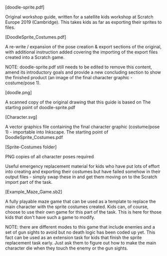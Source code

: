 [doodle-sprite.pdf]

Original workshop guide, written for a satellite kids workshop at Scratch Europe 2019 (Cambridge). 
This takes kids as far as exporting their sprites to files.

[DoodleSprite_Costumes.pdf]

A re-write / expansion of the pose creation & export sections of the original, with additional
instruction added covering the importing of the export files created into a Scratch game.

NOTE: doodle-sprite.pdf still needs to be edited to remove this content, amend its introductory 
goals and provide a new concluding section to show the finished product 
(an image of the final character graphic - costume/pose 1).

[doodle.png]

A scanned copy of the original drawing that this guide is based on
The starting point of doodle-sprite.pdf

[Character.svg]

A vector graphics file containing the final character graphic (costume/pose 1) - importable into Inkscape.
The starting point of DoodleSprite_Costumes.pdf

[Sprite-Costumes folder]

PNG copies of all character poses required

Useful emergency replacement material for kids who have put lots of effort into creating and exporting 
their costumes but have failed somehow in their output files - simply swap these in and get them moving 
on to the Scratch import part of the task.

[Example_Maze_Game.sb2]

A fully playable maze game that can be used as a template to replace the main character with the 
sprite costumes created. Kids can, of course, choose to use their own game for this part of the task. 
This is here for those kids that don't have such a game to modify.

NOTE: there are different modes to this game that include enemies and a set of gun sights to avoid 
but no death logic has been coded up yet. This fact can be used as an extension task for kids that 
finish the sprite replacement task early. Just ask them to figure out how to make the main character 
die when they touch the enemy or the gun sights.
